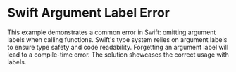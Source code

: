 # Swift Argument Label Error
This example demonstrates a common error in Swift: omitting argument labels when calling functions. Swift's type system relies on argument labels to ensure type safety and code readability. Forgetting an argument label will lead to a compile-time error.  The solution showcases the correct usage with labels.